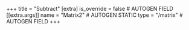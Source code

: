 +++
title = "Subtract"
[extra]
is_override = false # AUTOGEN FIELD
[[extra.args]]
name = "Matrix2" # AUTOGEN STATIC
type = "/matrix" # AUTOGEN FIELD
+++
